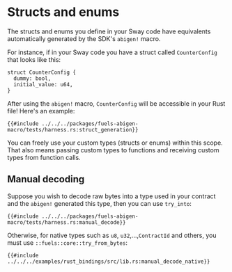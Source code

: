 # Structs and enums

The structs and enums you define in your Sway code have equivalents automatically generated by the SDK's `abigen!` macro.

For instance, if in your Sway code you have a struct called `CounterConfig` that looks like this:

```rust,ignore
struct CounterConfig {
  dummy: bool,
  initial_value: u64,
}
```

After using the `abigen!` macro, `CounterConfig` will be accessible in your Rust file! Here's an example:

```rust,ignore
{{#include ../../../packages/fuels-abigen-macro/tests/harness.rs:struct_generation}}
```

You can freely use your custom types (structs or enums) within this scope. That also means passing custom types to functions and receiving custom types from function calls.

## Manual decoding

Suppose you wish to decode raw bytes into a type used in your contract and the `abigen!` generated this type, then you can use `try_into`:

```rust,ignore
{{#include ../../../packages/fuels-abigen-macro/tests/harness.rs:manual_decode}}
```

Otherwise, for native types such as `u8`, `u32`,...,`ContractId` and others, you must use `::fuels::core::try_from_bytes`:

```rust,ignore
{{#include ../../../examples/rust_bindings/src/lib.rs:manual_decode_native}}
```
